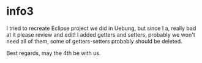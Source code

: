 # info3
I tried to recreate Eclipse project we did in Uebung, but since I a, really bad at it please review and edit!
I added getters and setters, probably we won't need all of them, some of getters-setters probably should be deleted.

Best regards, may the 4th be with us.


